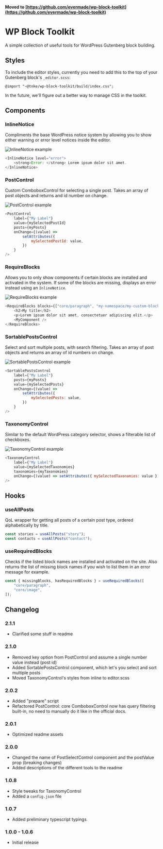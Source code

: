 __Moved to [https://github.com/evermade/wp-block-toolkit](https://github.com/evermade/wp-block-toolkit)__

# WP Block Toolkit

A simple collection of useful tools for WordPress Gutenberg block building.

## Styles

To include the editor styles, currently you need to add this to the top of your Gutenberg block's `_editor.scss`:

`@import "~@tnke/wp-block-toolkit/build/index.css";`

In the future, we'll figure out a better way to manage CSS in the toolkit.

## Components

### InlineNotice

Compliments the base WordPress notice system by allowing you to show either warning or error level notices inside the editor.

![InlineNotice example](assets/InlineNotice-screenshot-01.png)

```javascript
<InlineNotice level="error">
	<strong>Error: </strong> Lorem ipsum dolor sit amet.
</InlineNotice>
```

### PostControl

Custom ComboboxControl for selecting a single post. Takes an array of post objects and returns and id number on change.

![PostControl example](assets/PostControl-screenshot-01.png)

```javascript
<PostControl
	label={"My Label"}
	value={mySelectedPostId}
	posts={myPosts}
	onChange={(value) =>
		setAttributes({
			mySelectedPostId: value,
		})
	}
/>
```

### RequireBlocks

Allows you to only show components if certain blocks are installed and activated in the system. If some of the blocks are missing, displays an error instead using an `InlineNotice`.

![RequireBlocks example](assets/RequireBlocks-screenshot-01.png)

```javascript
<RequireBlocks blocks={["core/paragraph", "my-namespace/my-custom-block"]}>
	<h2>My title</h2>
	<p>Lorem ipsum dolor sit amet, consectetuer adipiscing elit.</p>
	<MyComponent />
</RequireBlocks>
```

### SortablePostsControl

Select and sort multiple posts, with search filtering. Takes an array of post objects and returns an array of id numbers on change.

![SortablePostsControl example](assets/SortablePostsControl-screenshot-01.png)

```javascript
<SortablePostsControl
	label={"My Label"}
	posts={myPosts}
	value={mySelectedPosts}
	onChange={(value) =>
		setAttributes({
			mySelectedPosts: value,
		})
	}
/>
```

### TaxonomyControl

Similar to the default WordPress category selector, shows a filterable list of checkboxes.

![TaxonomyControl example](assets/TaxonomyControl-screenshot-01.png)

```javascript
<TaxonomyControl
	label={"My Label"}
	value={mySelectedTaxonomies}
	taxonomies={myTaxonomies}
	onChange={(value) => setAttributes({ mySelectedTaxonomies: value })}
/>
```

## Hooks

### useAllPosts

QoL wrapper for getting all posts of a certain post type, ordered alphabetically by title.

```javascript
const stories = useAllPosts("story");
const contacts = useAllPosts("contact");
```

### useRequiredBlocks

Checks if the listed block names are installed and activated on the site. Also returns the list of missing block names if you wish to list them in an error message for example.

```javascript
const { missingBlocks, hasRequiredBlocks } = useRequiredBlocks([
	"core/paragraph",
	"core/image",
]);
```

## Changelog

### 2.1.1

- Clarified some stuff in readme

### 2.1.0

- Removed key option from PostControl and assume a single number value instead (post id)
- Added SortablePostsControl component, which let's you select and sort multiple posts
- Moved TaxonomyControl's styles from inline to editor.scss

### 2.0.2

- Added "prepare" script
- Refactored PostControl: core ComboboxControl now has query filtering built-in, no need to manually do it like in the official docs.

### 2.0.1

- Optimized readme assets

### 2.0.0

- Changed the name of PostSelectControl component and the postValue prop (breaking changes)
- Added descriptions of the different tools to the readme

### 1.0.8

- Style tweaks for TaxonomyControl
- Added a `config.json` file

### 1.0.7

- Added preliminary typescript typings

### 1.0.0 - 1.0.6

- Initial release
